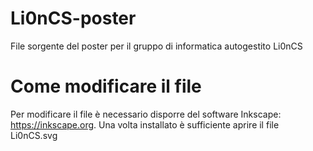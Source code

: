 # Li0nCS-poster
File sorgente del poster per il gruppo di informatica autogestito Li0nCS

# Come modificare il file
Per modificare il file è necessario disporre del software Inkscape: https://inkscape.org. Una volta installato è sufficiente aprire il file Li0nCS.svg

